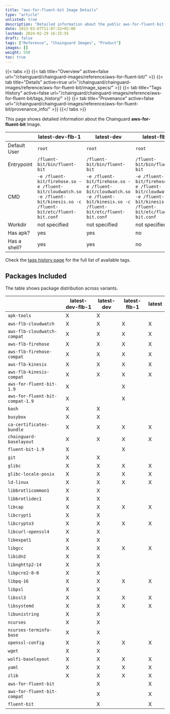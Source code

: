 ```yaml
---
title: "aws-for-fluent-bit Image Details"
type: "article"
unlisted: true
description: "Detailed information about the public aws-for-fluent-bit Chainguard Image."
date: 2023-03-07T11:07:52+02:00
lastmod: 2024-02-29 16:25:55
draft: false
tags: ["Reference", "Chainguard Images", "Product"]
images: []
weight: 550
toc: true
---
```


{{< tabs >}}
{{< tab title="Overview" active=false url="/chainguard/chainguard-images/reference/aws-for-fluent-bit/" >}}
{{< tab title="Details" active=true url="/chainguard/chainguard-images/reference/aws-for-fluent-bit/image_specs/" >}}
{{< tab title="Tags History" active=false url="/chainguard/chainguard-images/reference/aws-for-fluent-bit/tags_history/" >}}
{{< tab title="Provenance" active=false url="/chainguard/chainguard-images/reference/aws-for-fluent-bit/provenance_info/" >}}
{{</ tabs >}}

This page shows detailed information about the Chainguard **aws-for-fluent-bit** Image.

|              | latest-dev-flb-1                                                                                                       | latest-dev                                                                                                             | latest-flb-1                                                                                                           | latest                                                                                                                 |
|--------------|------------------------------------------------------------------------------------------------------------------------|------------------------------------------------------------------------------------------------------------------------|------------------------------------------------------------------------------------------------------------------------|------------------------------------------------------------------------------------------------------------------------|
| Default User | `root`                                                                                                                 | `root`                                                                                                                 | `root`                                                                                                                 | `root`                                                                                                                 |
| Entrypoint   | `/fluent-bit/bin/fluent-bit`                                                                                           | `/fluent-bit/bin/fluent-bit`                                                                                           | `/fluent-bit/bin/fluent-bit`                                                                                           | `/fluent-bit/bin/fluent-bit`                                                                                           |
| CMD          | `-e /fluent-bit/firehose.so -e /fluent-bit/cloudwatch.so -e /fluent-bit/kinesis.so -c /fluent-bit/etc/fluent-bit.conf` | `-e /fluent-bit/firehose.so -e /fluent-bit/cloudwatch.so -e /fluent-bit/kinesis.so -c /fluent-bit/etc/fluent-bit.conf` | `-e /fluent-bit/firehose.so -e /fluent-bit/cloudwatch.so -e /fluent-bit/kinesis.so -c /fluent-bit/etc/fluent-bit.conf` | `-e /fluent-bit/firehose.so -e /fluent-bit/cloudwatch.so -e /fluent-bit/kinesis.so -c /fluent-bit/etc/fluent-bit.conf` |
| Workdir      | not specified                                                                                                          | not specified                                                                                                          | not specified                                                                                                          | not specified                                                                                                          |
| Has apk?     | yes                                                                                                                    | yes                                                                                                                    | no                                                                                                                     | no                                                                                                                     |
| Has a shell? | yes                                                                                                                    | yes                                                                                                                    | no                                                                                                                     | no                                                                                                                     |

Check the [tags history page](/chainguard/chainguard-images/reference/aws-for-fluent-bit/tags_history/) for the full list of available tags.

## Packages Included
The table shows package distribution across variants.

|                                 | latest-dev-flb-1 | latest-dev | latest-flb-1 | latest |
|---------------------------------|------------------|------------|--------------|--------|
| `apk-tools`                     | X                | X          |              |        |
| `aws-flb-cloudwatch`            | X                | X          | X            | X      |
| `aws-flb-cloudwatch-compat`     | X                | X          | X            | X      |
| `aws-flb-firehose`              | X                | X          | X            | X      |
| `aws-flb-firehose-compat`       | X                | X          | X            | X      |
| `aws-flb-kinesis`               | X                | X          | X            | X      |
| `aws-flb-kinesis-compat`        | X                | X          | X            | X      |
| `aws-for-fluent-bit-1.9`        | X                |            | X            |        |
| `aws-for-fluent-bit-compat-1.9` | X                |            | X            |        |
| `bash`                          | X                | X          |              |        |
| `busybox`                       | X                | X          |              |        |
| `ca-certificates-bundle`        | X                | X          | X            | X      |
| `chainguard-baselayout`         | X                | X          | X            | X      |
| `fluent-bit-1.9`                | X                |            | X            |        |
| `git`                           | X                | X          |              |        |
| `glibc`                         | X                | X          | X            | X      |
| `glibc-locale-posix`            | X                | X          | X            | X      |
| `ld-linux`                      | X                | X          | X            | X      |
| `libbrotlicommon1`              | X                | X          |              |        |
| `libbrotlidec1`                 | X                | X          |              |        |
| `libcap`                        | X                | X          | X            | X      |
| `libcrypt1`                     | X                | X          |              |        |
| `libcrypto3`                    | X                | X          | X            | X      |
| `libcurl-openssl4`              | X                | X          |              |        |
| `libexpat1`                     | X                | X          |              |        |
| `libgcc`                        | X                | X          | X            | X      |
| `libidn2`                       | X                | X          |              |        |
| `libnghttp2-14`                 | X                | X          |              |        |
| `libpcre2-8-0`                  | X                | X          |              |        |
| `libpq-16`                      | X                | X          | X            | X      |
| `libpsl`                        | X                | X          |              |        |
| `libssl3`                       | X                | X          | X            | X      |
| `libsystemd`                    | X                | X          | X            | X      |
| `libunistring`                  | X                | X          |              |        |
| `ncurses`                       | X                | X          |              |        |
| `ncurses-terminfo-base`         | X                | X          |              |        |
| `openssl-config`                | X                | X          | X            | X      |
| `wget`                          | X                | X          |              |        |
| `wolfi-baselayout`              | X                | X          | X            | X      |
| `yaml`                          | X                | X          | X            | X      |
| `zlib`                          | X                | X          | X            | X      |
| `aws-for-fluent-bit`            |                  | X          |              | X      |
| `aws-for-fluent-bit-compat`     |                  | X          |              | X      |
| `fluent-bit`                    |                  | X          |              | X      |


